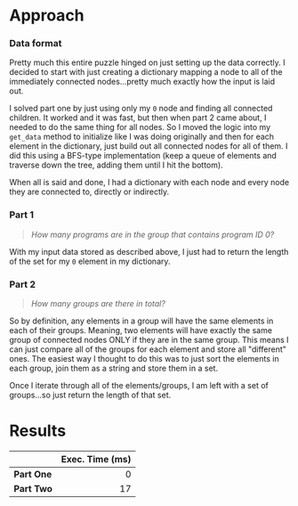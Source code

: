 # Approach
### Data format

Pretty much this entire puzzle hinged on just setting up the data correctly. I decided to start with just creating
a dictionary mapping a node to all of the immediately connected nodes...pretty much exactly how the input is laid out.

I solved part one by just using only my `0` node and finding all connected children. It worked and it was fast, but
then when part 2 came about, I needed to do the same thing for all nodes. So I moved the logic into my `get_data` method
to initialize like I was doing originally and then for each element in the dictionary, just build out all connected
nodes for all of them. I did this using a BFS-type implementation (keep a queue of elements and traverse down the
tree, adding them until I hit the bottom).

When all is said and done, I had a dictionary with each node and every node they are connected to, directly or indirectly.

### Part 1
> _How many programs are in the group that contains program ID 0?_

With my input data stored as described above, I just had to return the length of the set for my `0` element in my dictionary.

### Part 2
> _How many groups are there in total?_

So by definition, any elements in a group will have the same elements in each of their groups. Meaning, two elements will
have exactly the same group of connected nodes ONLY if they are in the same group. This means I can just compare all of the
groups for each element and store all "different" ones. The easiest way I thought to do this was to just sort the elements
in each group, join them as a string and store them in a set.

Once I iterate through all of the elements/groups, I am left with a set of groups...so just return the length of that set.

# Results

|              | Exec. Time (ms) |
|--------------|----------------:|
| **Part One** |               0 |
| **Part Two** |              17 |
